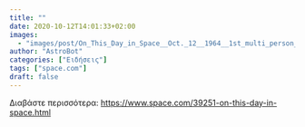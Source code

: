 ```yaml
---
title: ""
date: 2020-10-12T14:01:33+02:00
images:
  - "images/post/On_This_Day_in_Space__Oct._12__1964__1st_multi_person_crew_launches_into_space.jpg"
author: "AstroBot"
categories: ["Ειδήσεις"]
tags: ["space.com"]
draft: false
---
```




Διαβάστε περισσότερα: https://www.space.com/39251-on-this-day-in-space.html
